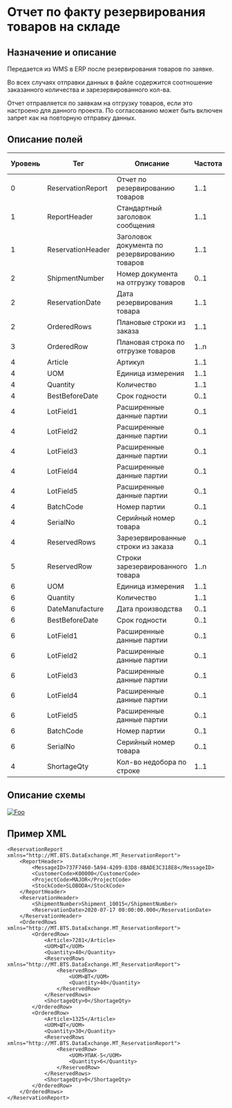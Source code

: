 # Отчет по факту резервирования товаров на складе

## Назначение и описание
Передается из WMS в ERP после резервирования товаров по заявке.

Во всех случаях отправки данных в файле содержится соотношение заказанного количества  и зарезервированного кол-ва.

Отчет отправляется по заявкам на отгрузку товаров, если это настроено для данного проекта. По согласованию может быть включен запрет как на повторную отправку данных.

## Описание полей

Уровень | Тег | Описание | Частота | Тип данных | Размер поля | Комментарий
--------|-----|----------|---------|------------|-------------|------------
0       | ReservationReport | Отчет по резервированию товаров               | 1..1    |            |             |                          
1       | ReportHeader      | Стандартный заголовок сообщения               | 1..1    |            |             | Общая структура сообщения
1       | ReservationHeader | Заголовок документа по резервированию товаров | 1..1    |            |             |                          
2       | ShipmentNumber    | Номер документа на отгрузку товаров           | 0..1    | Integer    |             |                          
2       | ReservationDate   | Дата резервирования товара                    | 1..1    | DateTime   |             |
2       | OrderedRows       | Плановые строки из заказа                     | 1..1    |            |             |                          
3       | OrderedRow        | Плановая строка по отгрузке товаров           | 1..n    |            |             |                          
4       | Article           | Артикул                                       | 1..1    | String     | 100         |                          
4       | UOM               | Единица измерения                             | 1..1    | String     | 10          |                          
4       | Quantity          | Количество                                    | 1..1    | Decimal    |             |                          
4       | BestBeforeDate    | Срок годности                                 | 0..1    | DateTime   |             |
4       | LotField1         | Расширенные данные партии                     | 0..1    | String     | 100         |                          
4       | LotField2         | Расширенные данные партии                     | 0..1    | String     | 100         |                          
4       | LotField3         | Расширенные данные партии                     | 0..1    | String     | 100         |                          
4       | LotField4         | Расширенные данные партии                     | 0..1    | String     | 100         |                          
4       | LotField5         | Расширенные данные партии                     | 0..1    | String     | 100         |                          
4       | BatchCode         | Номер партии                                  | 0..1    | String     | 100         |                          
4       | SerialNo          | Серийный номер товара                         | 0..1    | String     | 20          |                          
4       | ReservedRows      | Зарезервированные строки из заказа            | 0..1    |            |             |                          
5       | ReservedRow       | Строки зарезервированного товара              | 1..n    |            |             |                          
6       | UOM               | Единица измерения                             | 1..1    | String     | 10          |                          
6       | Quantity          | Количество                                    | 1..1    | Decimal    |             |                          
6       | DateManufacture   | Дата производства                             | 0..1    | DateTime   |             |
6       | BestBeforeDate    | Срок годности                                 | 0..1    | DateTime   |             |
6       | LotField1         | Расширенные данные партии                     | 0..1    | String     | 100         |                          
6       | LotField2         | Расширенные данные партии                     | 0..1    | String     | 100         |                          
6       | LotField3         | Расширенные данные партии                     | 0..1    | String     | 100         |                          
6       | LotField4         | Расширенные данные партии                     | 0..1    | String     | 100         |                          
6       | LotField5         | Расширенные данные партии                     | 0..1    | String     | 100         |                          
6       | BatchCode         | Номер партии                                  | 0..1    | String     | 100         |                          
6       | SerialNo          | Серийный номер товара                         | 0..1    | String     | 20          |                          
4       | ShortageQty       | Кол-во недобора по строке                     | 1..1    | Decimal    |             |                          

## Описание схемы
<a href="https://github.com/MajorTerminal/MTXML/blob/master/XSD/MT_ReservationReport.xsd" rel="XSD">![Foo](https://user-images.githubusercontent.com/22858622/134012526-73d1b128-a2cd-4d14-8a13-10f81a57c04f.png)</a>

## Пример XML
```
<ReservationReport xmlns="http://MT.BTS.DataExchange.MT_ReservationReport">
	<ReportHeader>
		<MessageID>737F7460-5A94-4209-83D8-8BADE3C318E8</MessageID>
		<CustomerCode>К00000</CustomerCode>
		<ProjectCode>MAJOR</ProjectCode>
		<StockCode>SLOBODA</StockCode>
	</ReportHeader>
	<ReservationHeader>
		<ShipmentNumber>Shipment_10015</ShipmentNumber>
		<ReservationDate>2020-07-17 00:00:00.000</ReservationDate>
	</ReservationHeader>
	<OrderedRows xmlns="http://MT.BTS.DataExchange.MT_ReservationReport">
		<OrderedRow>
			<Article>7281</Article>
			<UOM>ШТ</UOM>
			<Quantity>40</Quantity>
			<ReservedRows xmlns="http://MT.BTS.DataExchange.MT_ReservationReport">
				<ReservedRow>
					<UOM>ШТ</UOM>
					<Quantity>40</Quantity>
				</ReservedRow>
			</ReservedRows>
			<ShortageQty>0</ShortageQty>
		</OrderedRow>
		<OrderedRow>
			<Article>1325</Article>
			<UOM>ШТ</UOM>
			<Quantity>30</Quantity>
			<ReservedRows xmlns="http://MT.BTS.DataExchange.MT_ReservationReport">
				<ReservedRow>
					<UOM>УПАК-5</UOM>
					<Quantity>6</Quantity>
				</ReservedRow>
			</ReservedRows>
			<ShortageQty>0</ShortageQty>
		</OrderedRow>
	</OrderedRows>
</ReservationReport>
```
